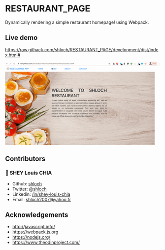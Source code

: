 # RESTAURANT_PAGE

Dynamically rendering a simple restaurant homepage! using Webpack.


## Live demo

https://raw.githack.com/shloch/RESTAURANT_PAGE/development/dist/index.html#

![alt text](https://github.com/shloch/RESTAURANT_PAGE/blob/master/dist/assets/restaurant.gif)

## Contributors

### 👤 **SHEY Louis CHIA**

- Github: [shloch](https://github.com/shloch)
- Twitter: [@shloch](https://twitter.com/shloch)
- Linkedin: [/in/shey-louis-chia](https://www.linkedin.com/in/shey-louis-chia)
- Email: shloch2007@yahoo.fr

## Acknowledgements
- http://javascript.info/
- https://webpack.js.org
- https://nodejs.org/
- https://www.theodinproject.com/

